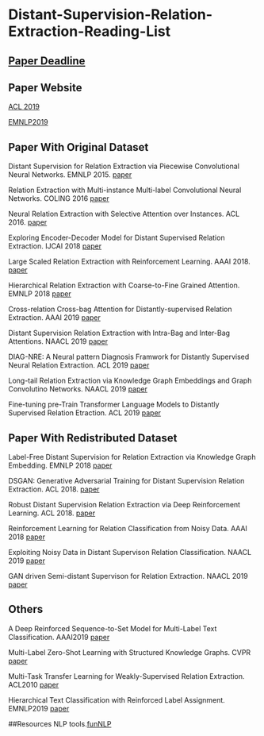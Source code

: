 # Distant-Supervision-Relation-Extraction-Reading-List

## [Paper Deadline](https://jackietseng.github.io/conference_call_for_paper/conferences.html)

## Paper Website
[ACL 2019](http://www.acl2019.org/EN/program.xhtml)

[EMNLP2019](https://www.emnlp-ijcnlp2019.org/program/accepted/)

## Paper With Original Dataset
Distant Supervision for Relation Extraction via Piecewise Convolutional Neural Networks. EMNLP 2015. [paper](http://www.emnlp2015.org/proceedings/EMNLP/pdf/EMNLP203.pdf)

Relation Extraction with Multi-instance Multi-label Convolutional Neural Networks. COLING 2016 [paper](https://pdfs.semanticscholar.org/8731/369a707046f3f8dd463d1fd107de31d40a24.pdf)

Neural Relation Extraction with Selective Attention over Instances. ACL 2016. [paper](http://wing.comp.nus.edu.sg/~antho/P/P16/P16-1200.pdf)

Exploring Encoder-Decoder Model for Distant Supervised Relation Extraction. IJCAI 2018 [paper](https://www.ijcai.org/proceedings/2018/0610.pdf)

Large Scaled Relation Extraction with Reinforcement Learning. AAAI 2018.  [paper](http://www.nlpr.ia.ac.cn/cip/~liukang/liukangPageFile/zeng_aaai2018.pdf)

Hierarchical Relation Extraction with Coarse-to-Fine Grained Attention. EMNLP 2018 [paper](https://aclweb.org/anthology/D18-1247)

Cross-relation Cross-bag Attention for Distantly-supervised Relation Extraction. AAAI 2019 [paper](https://arxiv.org/pdf/1812.10604.pdf)

Distant Supervision Relation Extraction with Intra-Bag and Inter-Bag Attentions. NAACL 2019 [paper](https://pdfs.semanticscholar.org/d037/67e0d40d257165bc3faff9c7fa68cdc93035.pdf?_ga=2.239529667.1922655975.1565091217-775842260.1562830956)

DIAG-NRE: A Neural pattern Diagnosis Framwork for Distantly Supervised Neural Relation Extraction. ACL 2019 [paper](https://pdfs.semanticscholar.org/96b4/f3633d9544593aa6c50949e345d4016c8b48.pdf?_ga=2.234154974.1922655975.1565091217-775842260.1562830956)

Long-tail Relation Extraction via Knowledge Graph Embeddings and Graph Convolutino Networks. NAACL 2019 [paper](https://www.aclweb.org/anthology/N19-1306)

Fine-tuning pre-Train Transformer Language Models to Distantly Supervised Relation Etraction. ACL 2019 [paper](https://www.aclweb.org/anthology/P19-1134)




## Paper With Redistributed Dataset

Label-Free Distant Supervision for Relation Extraction via Knowledge Graph Embedding. EMNLP 2018 [paper](https://www.aclweb.org/anthology/D18-1248)

DSGAN: Generative Adversarial Training for Distant Supervision Relation Extraction. ACL 2018.  [paper](https://www.aclweb.org/anthology/P18-1046)

Robust Distant Supervision Relation Extraction via Deep Reinforcement Learning. ACL 2018.  [paper](https://www.aclweb.org/anthology/P18-1199)

Reinforcement Learning for Relation Classification from Noisy Data. AAAI 2018 [paper](https://www.aaai.org/ocs/index.php/AAAI/AAAI18/paper/viewPaper/17151)

Exploiting Noisy Data in Distant Supervison Relation Classification. NAACL 2019 [paper](https://www.aclweb.org/anthology/N19-1325)

GAN driven Semi-distant Supervison for Relation Extraction. NAACL 2019 [paper](https://www.aclweb.org/anthology/N19-1307)

## Others

A Deep Reinforced Sequence-to-Set Model for Multi-Label Text Classification. AAAI2019 [paper](https://arxiv.org/pdf/1809.03118.pdf)

Multi-Label Zero-Shot Learning with Structured Knowledge Graphs. CVPR [paper](http://openaccess.thecvf.com/content_cvpr_2018/papers/Lee_Multi-Label_Zero-Shot_Learning_CVPR_2018_paper.pdf)

Multi-Task Transfer Learning for Weakly-Supervised Relation Extraction. ACL2010 [paper](https://www.aclweb.org/anthology/P09-1114)

Hierarchical Text Classification with Reinforced Label Assignment. EMNLP2019 [paper](https://arxiv.org/pdf/1908.10419.pdf)

##Resources
NLP tools.[funNLP](https://github.com/fighting41love/funNLP)
